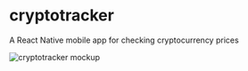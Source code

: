 # cryptotracker
A React Native mobile app for checking cryptocurrency prices 

![cryptotracker mockup](https://i.ibb.co/sCwCHKX/cryptotracker.png)
